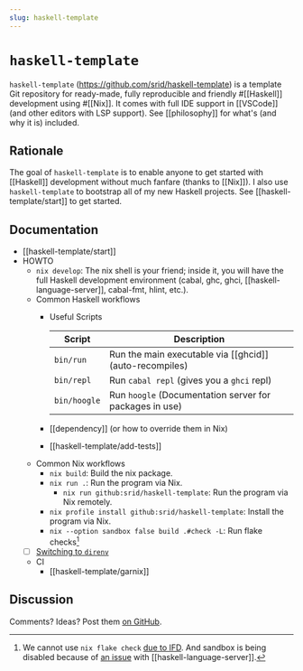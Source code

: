 ```yaml
---
slug: haskell-template
---
```


# `haskell-template`

`haskell-template` (<https://github.com/srid/haskell-template>) is a template Git repository for ready-made, fully reproducible and friendly #[[Haskell]] development using #[[Nix]]. It comes with full IDE support in [[VSCode]] (and other editors with LSP support). See [[philosophy]] for what's (and why it is) included.

## Rationale

The goal of `haskell-template` is to enable anyone to get started with [[Haskell]] development without much fanfare (thanks to [[Nix]]). I also use `haskell-template` to bootstrap all of my new Haskell projects. See [[haskell-template/start]] to get started.

## Documentation

- [[haskell-template/start]]
- HOWTO
  - `nix develop`: The nix shell is your friend; inside it, you will have the full Haskell development environment (cabal, ghc, ghci, [[haskell-language-server]], cabal-fmt, hlint, etc.).
  - Common Haskell workflows
    - Useful Scripts

      | Script       | Description                                             |
      | ------------ | ------------------------------------------------------- |
      | `bin/run`    | Run the main executable via [[ghcid]] (auto-recompiles) |
      | `bin/repl`   | Run `cabal repl` (gives you a `ghci` repl)              |
      | `bin/hoogle` | Run `hoogle` (Documentation server for packages in use) |

    - [[dependency]] (or how to override them in Nix)
    - [[haskell-template/add-tests]]
  - Common Nix workflows
    - `nix build`: Build the nix package.
    - `nix run .`: Run the program via Nix.
      - `nix run github:srid/haskell-template`: Run the program via Nix remotely.
    - `nix profile install github:srid/haskell-template`: Install the program via Nix.
    - `nix --option sandbox false build .#check -L`: Run flake checks[^ifd]
  - [ ] [Switching to `direnv`](https://github.com/srid/haskell-template/issues/3)
  - CI
    - [[haskell-template/garnix]]

[^ifd]: We cannot use `nix flake check` [due to IFD](https://nixos.wiki/wiki/Haskell#IFD_and_Haskell). And sandbox is being disabled because of [an issue](https://github.com/srid/haskell-flake/issues/21) with [[haskell-language-server]].

## Discussion

Comments? Ideas? Post them [on GitHub](https://github.com/srid/haskell-template/discussions).